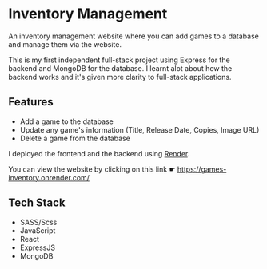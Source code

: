 # Inventory Management
An inventory management website where you can add games to a database and manage them via the website.

This is my first independent full-stack project using Express for the backend and MongoDB for the database. I learnt alot about how the backend works and it's given more clarity to full-stack applications.

## Features
- Add a game to the database 
- Update any game's information (Title, Release Date, Copies, Image URL) 
- Delete a game from the database 

I deployed the frontend and the backend using [Render](https://render.com/).

You can view the website by clicking on this link ☛ https://games-inventory.onrender.com/

## Tech Stack
- SASS/Scss
- JavaScript
- React
- ExpressJS
- MongoDB

